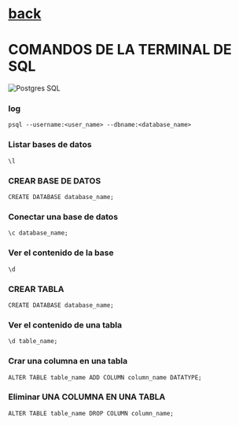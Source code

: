 
# [back](README.md)

# COMANDOS DE LA TERMINAL DE SQL
![Postgres SQL](https://img.shields.io/badge/postgresql-4169e1?style=for-the-badge&logo=postgresql&logoColor=white)

### log
```
psql --username:<user_name> --dbname:<database_name>
```

### Listar bases de datos
```
\l
```

### CREAR BASE DE DATOS
```
CREATE DATABASE database_name;
```

### Conectar una base de datos
```
\c database_name;
```

### Ver el contenido de la base
```
\d
```

### CREAR TABLA
```
CREATE DATABASE database_name;
```

### Ver el contenido de una tabla
```
\d table_name;
```

### Crar una columna en una tabla
```
ALTER TABLE table_name ADD COLUMN column_name DATATYPE;
```

### Eliminar UNA COLUMNA EN UNA TABLA
```
ALTER TABLE table_name DROP COLUMN column_name;
```
